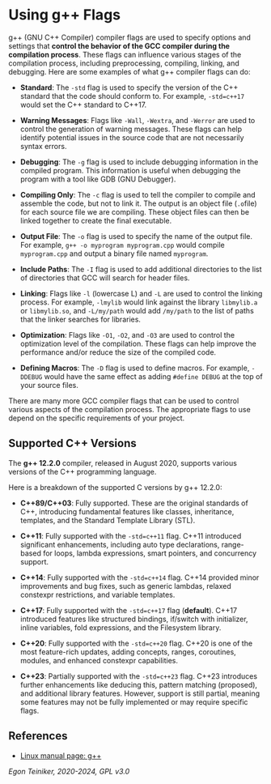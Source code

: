 # Using g++ Flags

g++ (GNU C++ Compiler) compiler flags are used to specify options and settings that 
**control the behavior of the GCC compiler during the compilation process**. 
These flags can influence various stages of the compilation process, including preprocessing, compiling, linking, and debugging. Here are some examples of what g++ compiler flags can do:

* **Standard**: The `-std` flag is used to specify the version of the C++ standard that the code should conform to. For example, `-std=c++17` would set the C++ standard to C++17.

* **Warning Messages**: Flags like `-Wall`, `-Wextra`, and `-Werror` are used to control the generation of warning messages. These flags can help identify potential issues in the source code that are not necessarily syntax errors.

* **Debugging**: The `-g` flag is used to include debugging information in the compiled program. This information is useful when debugging the program with a tool like GDB (GNU Debugger).

* **Compiling Only**: The `-c` flag is used to tell the compiler to compile and assemble the code, but not to link it. The output is an object file (`.o`file) for each source file we are compiling. These object files can then be linked together to create the final executable.

* **Output File**: The `-o` flag is used to specify the name of the output file. For example, `g++ -o myprogram myprogram.cpp` would compile `myprogram.cpp` and output a binary file named `myprogram`.

* **Include Paths**: The `-I` flag is used to add additional directories to the list of directories that GCC will search for header files.

* **Linking**: Flags like `-l` (lowercase L) and `-L` are used to control the linking process. For example, `-lmylib` would link against the library `libmylib.a` or `libmylib.so`, and `-L/my/path` would add `/my/path` to the list of paths that the linker searches for libraries.

* **Optimization**: Flags like `-O1`, `-O2`, and `-O3` are used to control the optimization level of the compilation. These flags can help improve the performance
and/or reduce the size of the compiled code.

* **Defining Macros**: The `-D` flag is used to define macros. For example, `-DDEBUG` would have the same effect as adding `#define DEBUG` at the top of your source files.

There are many more GCC compiler flags that can be used to control various aspects 
of the compilation process. The appropriate flags to use depend on the specific 
requirements of your project.

## Supported C++ Versions  

The **g++ 12.2.0** compiler, released in August 2020, supports various versions of the 
C++ programming language. 

Here is a breakdown of the supported C versions by g++ 12.2.0:
* **C++89/C++03**: Fully supported.
    These are the original standards of C++, introducing fundamental features 
    like classes, inheritance, templates, and the Standard Template Library (STL).
* **C++11**: Fully supported with the `-std=c++11` flag.
     C++11 introduced significant enhancements, including auto type declarations, 
     range-based for loops, lambda expressions, smart pointers, and concurrency 
     support.
* **C++14**: Fully supported with the `-std=c++14` flag.
    C++14 provided minor improvements and bug fixes, such 
    as generic lambdas, relaxed constexpr restrictions, and variable templates.

* **C++17**: Fully supported with the `-std=c++17` flag (**default**). 
     C++17 introduced features like structured bindings, if/switch with initializer, 
     inline variables, fold expressions, and the Filesystem library.

* **C++20**: Fully supported with the `-std=c++20` flag.
    C++20 is one of the most feature-rich updates, adding concepts, ranges, 
    coroutines, modules, and enhanced constexpr capabilities.

* **C++23**: Partially supported with the `-std=c++23` flag.
    C++23 introduces further enhancements like deducing this, pattern matching 
    (proposed), and additional library features. However, support is still partial, 
    meaning some features may not be fully implemented or may require specific flags.

## References

* [Linux manual page: g++](https://man7.org/linux/man-pages/man1/g++.1.html)


*Egon Teiniker, 2020-2024, GPL v3.0*    



